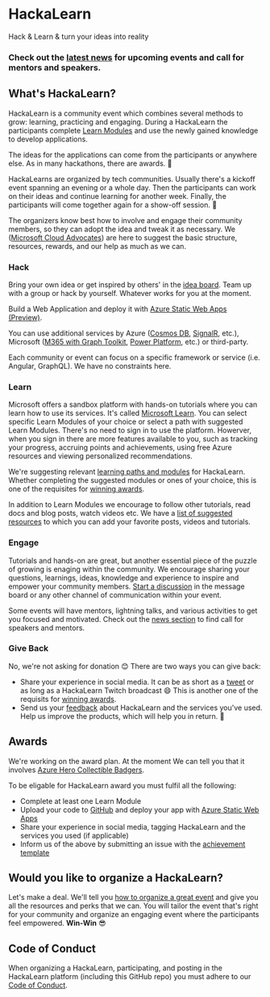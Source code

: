 # HackaLearn
Hack & Learn & turn your ideas into reality

### Check out the [latest news](news.md) for upcoming events and call for mentors and speakers.

## What's HackaLearn?
HackaLearn is a community event which combines several methods to grow: learning, practicing and engaging. 
During a HackaLearn the participants complete [Learn Modules](https://docs.microsoft.com/en-us/learn/?WT.mc_id=javascript-20968-shjacobs) and use the newly gained knowledge to develop applications.

The ideas for the applications can come from the participants or anywhere else. As in many hackathons, there are awards. 🎁 

HackaLearns are organized by tech communities. Usually there's a kickoff event spanning an evening or a whole day. Then the participants can work on their ideas and continue learning for another week. Finally, the participants will come together again for a show-off session. 🤩

The organizers know best how to involve and engage their community members, so they can adopt the idea and tweak it as necessary. 
We ([Microsoft Cloud Advocates](https://developer.microsoft.com/advocates/?WT.mc_id=javascript-20968-shjacobs)) are here to suggest the basic structure, resources, rewards, and our help as much as we can.

### Hack
Bring your own idea or get inspired by others' in the [idea board](../../labels/app%20idea). Team up with a group or hack by yourself. Whatever works for you at the moment.

Build a Web Application and deploy it with [Azure Static Web Apps (Preview)](https://docs.microsoft.com/azure/static-web-apps/overview?WT.mc_id=javascript-20968-shjacobs).

You can use additional services by Azure ([Cosmos DB](https://azure.microsoft.com/en-us/services/cosmos-db/?WT.mc_id=javascript-20968-shjacobs), [SignalR](https://dotnet.microsoft.com/apps/aspnet/signalr/?WT.mc_id=javascript-20968-shjacobs), etc.), Microsoft ([M365 with Graph Toolkit](https://docs.microsoft.com/en-us/learn/paths/m365-msgraph-toolkit/?WT.mc_id=javascript-20968-shjacobs), [Power Platform](https://docs.microsoft.com/en-us/power-platform/?WT.mc_id=javascript-20968-shjacobs), etc.) or third-party.

Each community or event can focus on a specific framework or service (i.e. Angular, GraphQL). We have no constraints here. 

### Learn
Microsoft offers a sandbox platform with hands-on tutorials where you can learn how to use its services. It's called [Microsoft Learn](https://docs.microsoft.com/en-us/learn/?WT.mc_id=javascript-20968-shjacobs). 
You can select specific Learn Modules of your choice or select a path with suggested Learn Modules. 
There's no need to sign in to use the platform. Howerver, when you sign in there are more features available to you, such as tracking your progress, accruing points and achievements, using free Azure resources and viewing personalized recommendations. 

We're suggesting relevant [learning paths and modules](learnin.md) for HackaLearn. Whether completing the suggested modules or ones of your choice, this is one of the requisites for [winning awards](#awards).

In addition to Learn Modules we encourage to follow other tutorials, read docs and blog posts, watch videos etc. We have a [list of suggested resources](../../labels/resource) to which you can add your favorite posts, videos and tutorials.

### Engage
Tutorials and hands-on are great, but another essential piece of the puzzle of growing is enaging within the community.
We encourage sharing your questions, learnings, ideas, knowledge and experience to inspire and empower your community members. 
[Start a discussion](../../issues/new?labels=community%20discussion) in the message board or any other channel of communication within your event.

Some events will have mentors, lightning talks, and various activities to get you focused and motivated. Check out the [news section](#news) to find call for speakers and mentors.

### Give Back
No, we're not asking for donation 😊  There are two ways you can give back:
- Share your experience in social media. It can be as short as a [tweet](https://twitter.com/intent/tweet?text=So%20much%20fun!&hashtags=HackaLearn) or as long as a HackaLearn Twitch broadcast 😄 This is another one of the requisits for [winning awards](#awards).
- Send us your [feedback](../../issues/new?labels=feedback) about HackaLearn and the services you've used. Help us improve the products, which will help you in return. 💞

## Awards
We're working on the award plan. At the moment We can tell you that it involves [Azure Hero Collectible Badgers](https://www.microsoft.com/skills/azureheroes/?WT.mc_id=javascript-20968-shjacobs).

To be eligable for HackaLearn award you must fulfil all the following:
- Complete at least one Learn Module
- Upload your code to [GitHub](https://github.com/new) and deploy your app with [Azure Static Web Apps](https://azure.microsoft.com/en-us/services/app-service/static/?WT.mc_id=javascript-20968-shjacobs)
- Share your experience in social media, tagging HackaLearn and the services you used (if applicable)
- Inform us of the above by submitting an issue with the [achievement template](../../issues/new?labels=achievement)

## Would you like to organize a HackaLearn?
Let's make a deal. We'll tell you [how to organize a great event](organizer_guide.md) and give you all the resources and perks that we can. 
You will tailor the event that's right for your community and organize an engaging event where the participants feel empowered. 
**Win-Win** 😎

## Code of Conduct
When organizing a HackaLearn, participating, and posting in the HackaLearn platform (including this GitHub repo) you must adhere to our [Code of Conduct](CODE_OF_CONDUCT.md).

